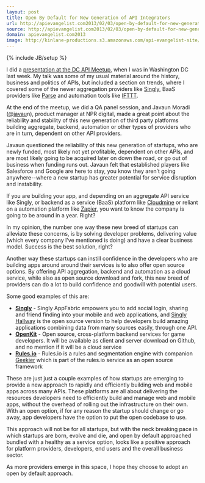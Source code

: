 ```yaml
---
layout: post
title: Open By Default for New Generation of API Integrators
url: http://apievangelist.com2013/02/03/open-by-default-for-new-generation-of-api-integrators/
source: http://apievangelist.com2013/02/03/open-by-default-for-new-generation-of-api-integrators/
domain: apievangelist.com2013
image: http://kinlane-productions.s3.amazonaws.com/api-evangelist-site/blog/platform-stability.jpg
---
```

{% include JB/setup %}
<p><img src="https://s3.amazonaws.com/kinlane-productions/platform-stability.jpg" alt="" align="right" /></p>
<p>I did a <a href="/2013/02/01/a-conversation-about-apis-in-washington-dc/">presentation at the DC API Meetup</a>, when I was in Washington DC last week. My talk was some of my usual material around the history, business and politics of APIs, but included a section on trends, where I covered some of the newer aggregation providers like <a title="Singly" href="http://singly.com">Singly</a>, BaaS providers like <a href="http://parse.com">Parse</a> and automation tools like <a href="http://ifttt.com">IFTTT</a>.</p>
<p>At the end of the meetup, we did a QA panel session, and Javaun Moradi (<a href="https://twitter.com/javaun">@javau</a>n), product manager at NPR digital, made a great point about the reliability and stability of this new generation of third party platforms building aggregate, backend, automation or other types of providers who are in turn, dependent on other API providers.</p>
<p>Javaun questioned the reliability of this new generation of startups, who are newly funded, most likely not yet profitable, dependent on other APIs, and are most likely going to be acquired later on down the road, or go out of business when funding runs out.  Javaun felt that established players like Salesforce and Google are here to stay, you know they aren&rsquo;t going anywhere--where a new startup has greater potential for service disruption and instability.</p>
<p>If you are building your app, and depending on an aggregate API service like Singly, or backend as a service (BaaS) platform like <a href="http://cloudmine.me">Cloudmine</a> or reliant on a automation platform like <a href="http://zapier.com">Zapier</a>, you want to know the company is going to be around in a year.  Right?</p>
<p>In my opinion, the number one way these new breed of startups can alleviate these concerns, is by solving developer problems, delivering value (which every company I&rsquo;ve mentioned is doing) and have a clear business model. Success is the best solution, right?</p>
<p>Another way these startups can instill confidence in the developers who are building apps around around their services is to also offer open source options.  By offering API aggregation, backend and automation as a cloud service, while also as open source download and fork, this new breed of providers can do a lot to build confidence and goodwill with potential users.</p>
<p>Some good examples of this are:</p>
<ul class="mainlist">
<li><strong><a title="Singly" href="http://singly.com">Singly</a></strong> - Singly AppFabric empowers you to add social login, sharing and friend finding into your mobile and web applications, and <a href="https://github.com/Singly/hallway">Singly Hallway</a> is the open source version to help developers build amazing applications combining data from many sources easily, through one API.</li>
<li><strong><a title="OpenKit" href="http://openkit.io/">OpenKit</a></strong> - Open source, cross-platform backend services for game developers.  It will be available as client and server download on Github, and no mention if it will be a cloud service</li>
<li><strong><a href="https://rules.io/">Rules.io</a></strong> - Rules.io is a rules and segmentation engine with companion <a href="https://github.com/rulesio/geekier/wiki">Geekier</a> which is part of the rules.io service as an open source framework</li>
</ul>
<p>These are just just a couple examples of how startups are emerging to provide a new approach to rapidly and efficiently building web and mobile apps across many APIs.  These platforms are all about delivering the resources developers need to efficiently build and manage web and mobile apps, without the overhead of rolling out the infrastructure on their own.  With an open option, if for any reason the startup should change or go away, app developers have the option to put the open codebase to use.</p>
<p>This approach will not be for all startups, but with the neck breaking pace in which startups are born, evolve and die, and open by default approached bundled with a healthy as a service option, looks like a positive approach for platform providers, developers, end users and the overall business sector.</p>
<p>As more providers emerge in this space, I hope they choose to adopt an open by default approach.</p>
